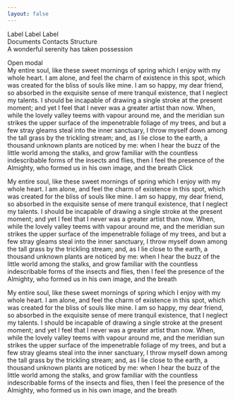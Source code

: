 ```yaml
---
layout: false
---
```


<script setup>
  import pButton from '../button/Button.vue'
  import pModal from '../modal/Modal.vue'
  import pNavbar from '../navbar/Navbar.vue'
  import pNavbarBrand from '../navbar/NavbarBrand.vue'
  import pNavbarNav from '../navbar/NavbarNav.vue'
  import pSidebar from '../sidebar/Sidebar.vue'
  import pSidebarBrand from '../sidebar/SidebarBrand.vue'
  import pSidebarNav from '../sidebar/SidebarNav.vue'
  import pNavItem from '../nav/NavItem.vue'
  import pPage from '../page/Page.vue'
  import pHeading from '../heading/Heading.vue'
  import pContextualBar from './ContextualBar.vue'
  import pDropzone from '../dropzone/Dropzone.vue'
  import pCheckbox from '../checkbox/Checkbox.vue'
  import pSheet from '../sheet/Sheet.vue'
  import pFormGroup from '../form-group/FormGroup.vue'
  import pInput from '../input/Input.vue'
  import IconClose from '@privyid/persona-icon/vue/close/16.vue'
  import IconEdit from '@privyid/persona-icon/vue/edit/16.vue'
  import { usePreview } from '../cropper/utils/use-preview'
  import { reactive, ref } from 'vue-demi'
  import { withBase } from 'vitepress'

  const sample = ref(false)
  const modal = ref(false)
</script>

<p-contextual-bar v-model="sample" title="Hey! This is Title Text">
  <template #action>
    <p-button size="sm" color="info">Button text</p-button>
  </template>
</p-contextual-bar>

<p-navbar fixed>
  <p-navbar-nav align="right">
    <p-nav-item active>Label</p-nav-item>
    <p-nav-item>Label</p-nav-item>
    <p-nav-item>Label</p-nav-item>
  </p-navbar-nav>
</p-navbar>

<div class="flex w-full h-full">
  <p-sidebar toggleable="lg" fixed>
    <template #brand>
      <p-sidebar-brand>
        <img src="../../public/assets/images/icon-privy.svg" />
      </p-sidebar-brand>
    </template>
    <p-sidebar-nav>
      <p-nav-item active>Documents</p-nav-item>
      <p-nav-item>Contacts</p-nav-item>
      <p-nav-item>Structure</p-nav-item>
    </p-sidebar-nav>
  </p-sidebar>
  <p-page expand="lg">
    <div class="w-6/12 mx-auto">
      <p-heading element="h5" class="mb-5">
        A wonderful serenity has taken possession
      </p-heading>
      <p class="pb-6">
        <div>
          <p-button color="info" @click="modal=true">Open modal</p-button>
        </div>
        My entire soul, like these sweet mornings of spring which I enjoy with my whole heart. I am alone, and feel the charm of existence in this spot, which was created for the bliss of souls like mine. I am so happy, my dear friend, so absorbed in the exquisite sense of mere tranquil existence, that I neglect my talents. I should be incapable of drawing a single stroke at the present moment; and yet I feel that I never was a greater artist than now. When, while the lovely valley teems with vapour around me, and the meridian sun strikes the upper surface of the impenetrable foliage of my trees, and but a few stray gleams steal into the inner sanctuary, I throw myself down among the tall grass by the trickling stream; and, as I lie close to the earth, a thousand unknown plants are noticed by me: when I hear the buzz of the little world among the stalks, and grow familiar with the countless indescribable forms of the insects and flies, then I feel the presence of the Almighty, who formed us in his own image, and the breath
        <p-button size="sm" color="info" @click="sample=true">Click</p-button>
      </p>
      <p class="pb-6">
        My entire soul, like these sweet mornings of spring which I enjoy with my whole heart. I am alone, and feel the charm of existence in this spot, which was created for the bliss of souls like mine. I am so happy, my dear friend, so absorbed in the exquisite sense of mere tranquil existence, that I neglect my talents. I should be incapable of drawing a single stroke at the present moment; and yet I feel that I never was a greater artist than now. When, while the lovely valley teems with vapour around me, and the meridian sun strikes the upper surface of the impenetrable foliage of my trees, and but a few stray gleams steal into the inner sanctuary, I throw myself down among the tall grass by the trickling stream; and, as I lie close to the earth, a thousand unknown plants are noticed by me: when I hear the buzz of the little world among the stalks, and grow familiar with the countless indescribable forms of the insects and flies, then I feel the presence of the Almighty, who formed us in his own image, and the breath
      </p>
      <p>
        My entire soul, like these sweet mornings of spring which I enjoy with my whole heart. I am alone, and feel the charm of existence in this spot, which was created for the bliss of souls like mine. I am so happy, my dear friend, so absorbed in the exquisite sense of mere tranquil existence, that I neglect my talents. I should be incapable of drawing a single stroke at the present moment; and yet I feel that I never was a greater artist than now. When, while the lovely valley teems with vapour around me, and the meridian sun strikes the upper surface of the impenetrable foliage of my trees, and but a few stray gleams steal into the inner sanctuary, I throw myself down among the tall grass by the trickling stream; and, as I lie close to the earth, a thousand unknown plants are noticed by me: when I hear the buzz of the little world among the stalks, and grow familiar with the countless indescribable forms of the insects and flies, then I feel the presence of the Almighty, who formed us in his own image, and the breath
      </p>
    </div>
  </p-page>
</div>

<p-modal
  v-model="modal"
  title="Modal Title"
  text="This is place holder text. The basic dialog for modals
    should contain only valuable and relevant information."
  size="full"
  header-class="px-6"
  body-class="p-6">
</p-modal>
